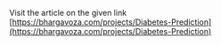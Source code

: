 Visit the article on the given link [https://bhargavoza.com/projects/Diabetes-Prediction](https://bhargavoza.com/projects/Diabetes-Prediction)
